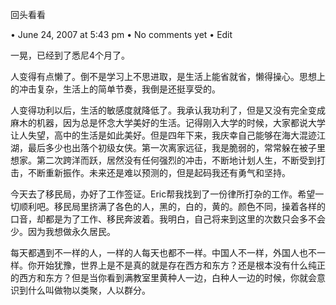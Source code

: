 
回头看看

• June 24, 2007 at 5:43 pm • No comments yet • Edit
 
一晃，已经到了悉尼4个月了。

人变得有点懒了。倒不是学习上不思进取，是生活上能省就省，懒得操心。思想上的冲击复杂，生活上的简单节奏，我倒是还挺享受的。

人变得功利以后，生活的敏感度就降低了。我承认我功利了，但是又没有完全变成麻木的机器，因为总是怀念大学美好的生活。记得刚入大学的时候，大家都说大学让人失望，高中的生活是如此美好。但是四年下来，我庆幸自己能够在海大混迹江湖，最后多少也出落个初级女侠。第一次离家远征，我是脆弱的，常常躲在被子里想家。第二次跨洋而跃，居然没有任何强烈的冲击，不断地计划人生，不断受到打击，不断重新振作。未来还是难以预测的，但是起码我还有勇气和坚持。

今天去了移民局，办好了工作签证。Eric帮我找到了一份律所打杂的工作。希望一切顺利吧。移民局里挤满了各色的人，黑的，白的，黄的。颜色不同，操着各样的口音，却都是为了工作、移民奔波着。我明白，自己将来到这里的次数只会多不会少。因为我想做永久居民。

每天都遇到不一样的人，一样的人每天也都不一样。中国人不一样，外国人也不一样。你开始犹豫，世界上是不是真的就是存在西方和东方？还是根本没有什么纯正的西方和东方？但是当你看到满教室里黄种人一边，白种人一边的时候，你就会意识到什么叫做物以类聚，人以群分。